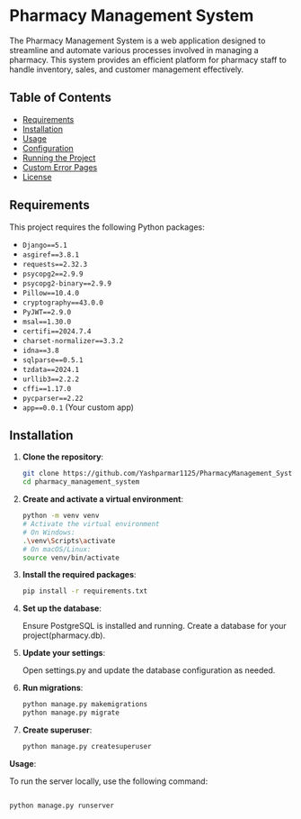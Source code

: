 # Pharmacy Management System

The Pharmacy Management System is a web application designed to streamline and automate various processes involved in managing a pharmacy. This system provides an efficient platform for pharmacy staff to handle inventory, sales, and customer management effectively.

## Table of Contents

- [Requirements](#requirements)
- [Installation](#installation)
- [Usage](#usage)
- [Configuration](#configuration)
- [Running the Project](#running-the-project)
- [Custom Error Pages](#custom-error-pages)
- [License](#license)

## Requirements

This project requires the following Python packages:

- `Django==5.1`
- `asgiref==3.8.1`
- `requests==2.32.3`
- `psycopg2==2.9.9`
- `psycopg2-binary==2.9.9`
- `Pillow==10.4.0`
- `cryptography==43.0.0`
- `PyJWT==2.9.0`
- `msal==1.30.0`
- `certifi==2024.7.4`
- `charset-normalizer==3.3.2`
- `idna==3.8`
- `sqlparse==0.5.1`
- `tzdata==2024.1`
- `urllib3==2.2.2`
- `cffi==1.17.0`
- `pycparser==2.22`
- `app==0.0.1` (Your custom app)

## Installation

1. **Clone the repository**:
   ```bash
   git clone https://github.com/Yashparmar1125/PharmacyManagement_System.git
   cd pharmacy_management_system
2. **Create and activate a virtual environment**:
    ```bash
    python -m venv venv
    # Activate the virtual environment
    # On Windows:
    .\venv\Scripts\activate
    # On macOS/Linux:
    source venv/bin/activate
3. **Install the required packages**:
    ```bash
   pip install -r requirements.txt
   
4. **Set up the database**:

    Ensure PostgreSQL is installed and running.
    Create a database for your project(pharmacy.db).

5. **Update your settings**:

    Open settings.py and update the database configuration as needed.

6. **Run migrations**:
    ```bash
   python manage.py makemigrations
   python manage.py migrate
   
7. **Create superuser**:
    ```bash
   python manage.py createsuperuser

**Usage**:

To run the server locally, use the following command:

```bash

python manage.py runserver





